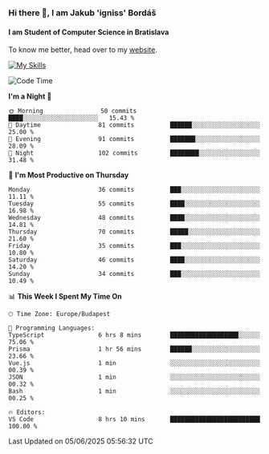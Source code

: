 ### Hi there 👋, I am Jakub 'igniss' Bordáš

#### I am Student of Computer Science in Bratislava
To know me better, head over to my [website](https://bordas.sk).

[![My Skills](https://skillicons.dev/icons?i=js,typescript,html,css,figma,svelte,vue,next,postgresql,nest,express,nodejs)](https://bordas.sk)


<!--START_SECTION:waka-->
![Code Time](http://img.shields.io/badge/Code%20Time-1%2C926%20hrs%2041%20mins-blue)

**I'm a Night 🦉** 

```text
🌞 Morning                50 commits          ████░░░░░░░░░░░░░░░░░░░░░   15.43 % 
🌆 Daytime                81 commits          ██████░░░░░░░░░░░░░░░░░░░   25.00 % 
🌃 Evening                91 commits          ███████░░░░░░░░░░░░░░░░░░   28.09 % 
🌙 Night                  102 commits         ████████░░░░░░░░░░░░░░░░░   31.48 % 
```
📅 **I'm Most Productive on Thursday** 

```text
Monday                   36 commits          ███░░░░░░░░░░░░░░░░░░░░░░   11.11 % 
Tuesday                  55 commits          ████░░░░░░░░░░░░░░░░░░░░░   16.98 % 
Wednesday                48 commits          ████░░░░░░░░░░░░░░░░░░░░░   14.81 % 
Thursday                 70 commits          █████░░░░░░░░░░░░░░░░░░░░   21.60 % 
Friday                   35 commits          ███░░░░░░░░░░░░░░░░░░░░░░   10.80 % 
Saturday                 46 commits          ████░░░░░░░░░░░░░░░░░░░░░   14.20 % 
Sunday                   34 commits          ███░░░░░░░░░░░░░░░░░░░░░░   10.49 % 
```


📊 **This Week I Spent My Time On** 

```text
🕑︎ Time Zone: Europe/Budapest

💬 Programming Languages: 
TypeScript               6 hrs 8 mins        ███████████████████░░░░░░   75.06 % 
Prisma                   1 hr 56 mins        ██████░░░░░░░░░░░░░░░░░░░   23.66 % 
Vue.js                   1 min               ░░░░░░░░░░░░░░░░░░░░░░░░░   00.39 % 
JSON                     1 min               ░░░░░░░░░░░░░░░░░░░░░░░░░   00.32 % 
Bash                     1 min               ░░░░░░░░░░░░░░░░░░░░░░░░░   00.25 % 

🔥 Editors: 
VS Code                  8 hrs 10 mins       █████████████████████████   100.00 % 
```


 Last Updated on 05/06/2025 05:56:32 UTC
<!--END_SECTION:waka-->
